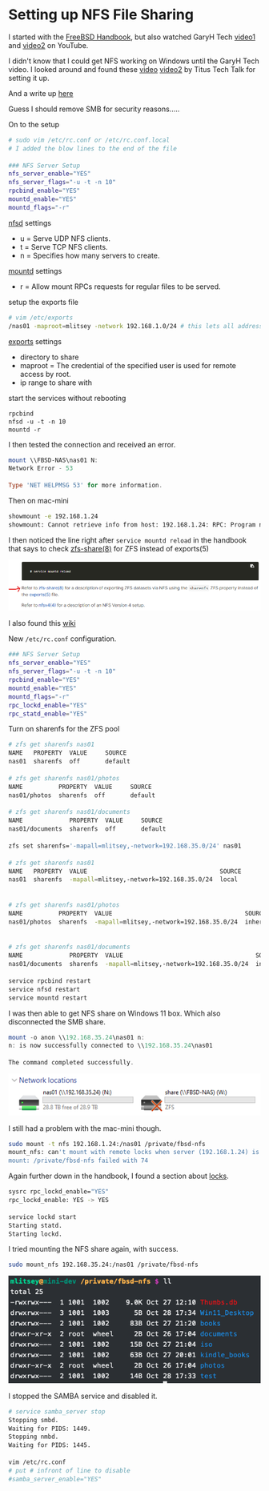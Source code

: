 # Setting up NFS File Sharing  

I started with the [FreeBSD Handbook](https://docs.freebsd.org/en/books/handbook/network-servers/#network-nfs), but also watched GaryH Tech [video1](https://m.youtube.com/watch?v=sobs3VU7ihw) and [video2](https://youtu.be/1fCasS0WZlo?si=42t8ePerOEHpd9C1) on YouTube.  

I didn't know that I could get NFS working on Windows until the GaryH Tech video. I looked around and found these [video](https://www.youtube.com/watch?app=desktop&v=A9aRO_rHdpM) [video2](https://youtu.be/mOoO9mFE7BI?si=oKePVL_zcL4P2z_M) by Titus Tech Talk for setting it up.  

And a write up [here](https://blog.netwrix.com/2022/11/18/mounting-nfs-client-windows/)  

Guess I should remove SMB for security reasons.....  

On to the setup  

```bash
# sudo vim /etc/rc.conf or /etc/rc.conf.local
# I added the blow lines to the end of the file

### NFS Server Setup
nfs_server_enable="YES"
nfs_server_flags="-u -t -n 10"
rpcbind_enable="YES"
mountd_enable="YES"
mountd_flags="-r"
```
[nfsd](https://man.freebsd.org/cgi/man.cgi?nfsd) settings  
- u = Serve UDP NFS clients.  
- t = Serve TCP NFS clients.  
- n = Specifies  how  many servers to create.  

[mountd](https://man.freebsd.org/cgi/man.cgi?mountd(8)) settings  
- r = Allow mount RPCs	requests for regular files to be served.  

setup the exports file  
```bash
# vim /etc/exports
/nas01 -maproot=mlitsey -network 192.168.1.0/24 # this lets all addresses with in 192.168.1 to connect
```
[exports](https://man.freebsd.org/cgi/man.cgi?query=exports&sektion=5&format=html) settings  
- directory to share  
- maproot = The credential of the specified user is used for remote access by root.  
- ip range to share with  

start the services without rebooting  
```
rpcbind
nfsd -u -t -n 10
mountd -r
```

I then tested the connection and received an error.  

```ps1
mount \\FBSD-NAS\nas01 N:
Network Error - 53

Type 'NET HELPMSG 53' for more information.
```

Then on mac-mini  
```bash
showmount -e 192.168.1.24
showmount: Cannot retrieve info from host: 192.168.1.24: RPC: Program not registered
```

I then noticed the line right after `service mountd reload` in the handbook that says to check [zfs-share(8)](https://man.freebsd.org/cgi/man.cgi?query=zfs-share&sektion=8&format=html) for ZFS instead of exports(5)  

![](./assets/2024-10-28-15-29-50.png)  

I also found this [wiki](https://wiki.freebsd.org/ZFS/ShareNFS)  

New `/etc/rc.conf` configuration.  
```bash
### NFS Server Setup
nfs_server_enable="YES"
nfs_server_flags="-u -t -n 10"
rpcbind_enable="YES"
mountd_enable="YES"
mountd_flags="-r"
rpc_lockd_enable="YES"
rpc_statd_enable="YES"
```

Turn on sharenfs for the ZFS pool  
```bash
# zfs get sharenfs nas01
NAME   PROPERTY  VALUE     SOURCE
nas01  sharenfs  off       default

# zfs get sharenfs nas01/photos
NAME          PROPERTY  VALUE     SOURCE
nas01/photos  sharenfs  off       default

# zfs get sharenfs nas01/documents
NAME             PROPERTY  VALUE     SOURCE
nas01/documents  sharenfs  off       default

zfs set sharenfs='-mapall=mlitsey,-network=192.168.35.0/24' nas01

# zfs get sharenfs nas01
NAME   PROPERTY  VALUE                                     SOURCE
nas01  sharenfs  -mapall=mlitsey,-network=192.168.35.0/24  local


# zfs get sharenfs nas01/photos
NAME          PROPERTY  VALUE                                     SOURCE
nas01/photos  sharenfs  -mapall=mlitsey,-network=192.168.35.0/24  inherited from nas01


# zfs get sharenfs nas01/documents
NAME             PROPERTY  VALUE                                     SOURCE
nas01/documents  sharenfs  -mapall=mlitsey,-network=192.168.35.0/24  inherited from nas01

service rpcbind restart
service nfsd restart
service mountd restart
```

I was then able to get NFS share on Windows 11 box. Which also disconnected the SMB share.  
```ps1
mount -o anon \\192.168.35.24\nas01 n:
n: is now successfully connected to \\192.168.35.24\nas01

The command completed successfully.
```
![](./assets/2024-10-28-17-30-56.png)  

I still had a problem with the mac-mini though.  

```bash
sudo mount -t nfs 192.168.1.24:/nas01 /private/fbsd-nfs
mount_nfs: can't mount with remote locks when server (192.168.1.24) is not running rpc.statd: RPC prog. not avail
mount: /private/fbsd-nfs failed with 74
```

Again further down in the handbook, I found a section about [locks](https://docs.freebsd.org/en/books/handbook/network-servers/#_locking).  
```bash
sysrc rpc_lockd_enable="YES"
rpc_lockd_enable: YES -> YES

service lockd start
Starting statd.
Starting lockd.
```

I tried mounting the NFS share again, with success.  
```bash
sudo mount_nfs 192.168.35.24:/nas01 /private/fbsd-nfs
```

![](./assets/mac-mini_nfs.png)  


I stopped the SAMBA service and disabled it.  
```bash
# service samba_server stop
Stopping smbd.
Waiting for PIDS: 1449.
Stopping nmbd.
Waiting for PIDS: 1445.

vim /etc/rc.conf
# put # infront of line to disable
#samba_server_enable="YES"
```


